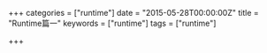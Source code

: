 +++
categories = ["runtime"]
date = "2015-05-28T00:00:00Z"
title = "Runtime篇一"
keywords = ["runtime"]
tags = ["runtime"]

+++

<!--more-->
